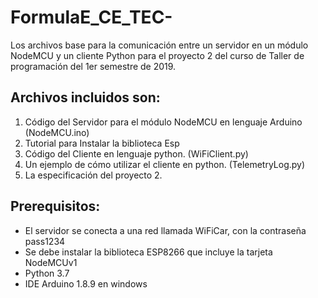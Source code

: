 # FormulaE_CE_TEC-
Los archivos base para la comunicación entre un servidor en un módulo NodeMCU y un cliente Python para el proyecto 2 del curso de Taller de programación del 1er semestre de 2019.
## Archivos incluidos son:
1. Código del Servidor para el módulo NodeMCU en lenguaje Arduino (NodeMCU.ino)
2. Tutorial para Instalar la biblioteca Esp
3. Código del Cliente en lenguaje python. (WiFiClient.py)
4. Un ejemplo de cómo utilizar el cliente en python. (TelemetryLog.py)
5. La especificación del proyecto 2.
## Prerequisitos:
* El servidor se conecta a una red llamada WiFiCar, con la contraseña pass1234
* Se debe instalar la biblioteca ESP8266 que incluye la tarjeta NodeMCUv1
* Python 3.7
* IDE Arduino 1.8.9 en windows

